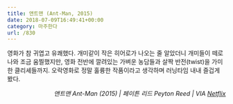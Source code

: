 ```yaml
---
title: 앤트맨 (Ant-Man, 2015)
date: 2018-07-09T16:49:41+00:00
category: 마주한다
url: /830
---
```


영화가 참 귀엽고 유쾌했다. 개미같이 작은 히어로가 나오는 줄 알았더니 개미들이 떼로 나와 조금 움찔했지만, 영화 전반에 깔려있는 가벼운 농담들과 살짝 반전(twist)을 가미한 클리셰들까지. 오락영화로 정말 훌륭한 작품이라고 생각하며 러닝타임 내내 즐겁게 봤다.

<p style="text-align:right">
  <em>앤트맨 Ant-Man (2015) | 페이튼 리드 Peyton Reed</em><em>&nbsp;| VIA <a href="http://netflix.com" target="_blank" rel="noreferrer noopener">Netflix</a></em>
</p>
